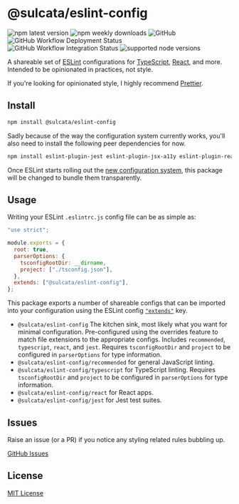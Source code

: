 # @sulcata/eslint-config

![npm latest version](https://img.shields.io/npm/v/@sulcata/eslint-config)
![npm weekly downloads](https://img.shields.io/npm/dw/@sulcata/eslint-config)
![GitHub](https://img.shields.io/github/license/sulcata/sulcata-eslint-config)
![GitHub Workflow Deployment Status](https://img.shields.io/github/workflow/status/sulcata/sulcata-eslint-config/Node.js%20Package?label=deployment)
![GitHub Workflow Integration Status](https://img.shields.io/github/workflow/status/sulcata/sulcata-eslint-config/Node.js%20CI?label=integration)
![supported node versions](https://img.shields.io/node/v/@sulcata/eslint-config)

A shareable set of [ESLint](https://eslint.org/) configurations for [TypeScript](https://www.typescriptlang.org/), [React](https://reactjs.org/), and more. Intended to be opinionated in practices, not style.

If you're looking for opinionated style, I highly recommend [Prettier](https://github.com/prettier/prettier).

## Install

```bash
npm install @sulcata/eslint-config
```

Sadly because of the way the configuration system currently works, you'll also need to install the following peer dependencies for now.

```bash
npm install eslint-plugin-jest eslint-plugin-jsx-a11y eslint-plugin-react eslint-plugin-react-hooks
```

Once ESLint starts rolling out the [new configuration system](https://github.com/eslint/rfcs/pull/9), this package will be changed to bundle them transparently.

## Usage

Writing your ESLint `.eslintrc.js` config file can be as simple as:

```js
"use strict";

module.exports = {
  root: true,
  parserOptions: {
    tsconfigRootDir: __dirname,
    project: ["./tsconfig.json"],
  },
  extends: ["@sulcata/eslint-config"],
};
```

This package exports a number of shareable configs that can be imported into your configuration using the ESLint config [`"extends"`](https://eslint.org/docs/user-guide/configuring/configuration-files#extending-configuration-files) key.

- `@sulcata/eslint-config` The kitchen sink, most likely what you want for minimal configuration. Pre-configured using the overrides feature to match file extensions to the appropriate configs. Includes `recommended`, `typescript`, `react`, and `jest`. Requires `tsconfigRootDir` and `project` to be configured in `parserOptions` for type information.
- `@sulcata/eslint-config/recommended` for general JavaScript linting.
- `@sulcata/eslint-config/typescript` for TypeScript linting. Requires `tsconfigRootDir` and `project` to be configured in `parserOptions` for type information.
- `@sulcata/eslint-config/react` for React apps.
- `@sulcata/eslint-config/jest` for Jest test suites.

## Issues

Raise an issue (or a PR) if you notice any styling related rules bubbling up.

[GitHub Issues](https://github.com/sulcata/sulcata-eslint-config/issues)

## License

[MIT License](LICENSE)
